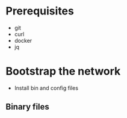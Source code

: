 # Prerequisites
- git
- curl
- docker 
- jq

# Bootstrap the network
- Install bin and config files

## Binary files
```  ```